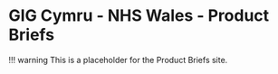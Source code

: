 # GIG Cymru - NHS Wales - Product Briefs

!!! warning
    This is a placeholder for the Product Briefs site.
